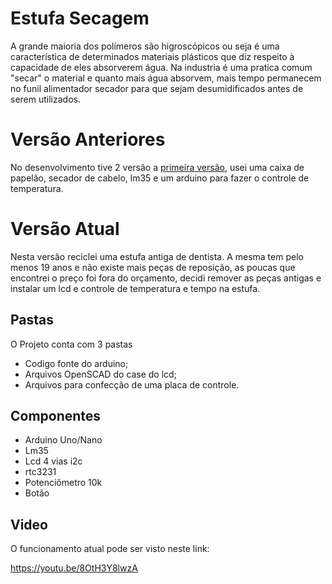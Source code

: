 ﻿# Estufa Secagem

A grande maioria dos polímeros são higroscópicos ou seja é uma característica de determinados materiais plásticos que diz respeito à capacidade de eles absorverem água. Na industria é uma pratica comum "secar" o material e quanto mais água absorvem, mais tempo permanecem no funil alimentador secador para que sejam desumidificados antes de serem utilizados.

# Versão Anteriores	

No desenvolvimento tive 2 versão a [primeira versão](https://github.com/PrintGreen3d/retiraUmidade-V0.1), usei uma caixa de papelão, secador de cabelo, lm35 e um arduino para fazer o controle de temperatura.

# Versão Atual	
Nesta versão reciclei uma estufa antiga de dentista. A mesma tem pelo menos 19 anos e não existe mais peças de reposição, as poucas que encontrei o preço foi fora do orçamento, decidi remover as peças antigas e instalar um lcd e controle de temperatura e tempo na estufa. 


## Pastas

O Projeto conta com 3 pastas

 - Codigo fonte do arduino;
 - Arquivos OpenSCAD do case do lcd;
 - Arquivos para confecção de uma placa de controle. 

## Componentes
- Arduino Uno/Nano
- Lm35
- Lcd 4 vias i2c
- rtc3231
- Potenciômetro 10k
- Botão

## Video 
O funcionamento atual pode ser visto neste link:

https://youtu.be/8OtH3Y8lwzA




